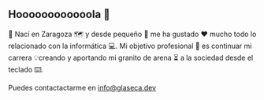 ## Hoooooooooooola 👋

🌱 Nací en Zaragoza 🗺️ y desde pequeño 👶 me ha gustado ❤️ mucho todo lo relacionado con la informática 💻. Mi objetivo profesional 💼 es continuar mi carrera 💡creando y aportando mi granito de arena ⏳ a la sociedad desde el teclado ⌨️.

Puedes contactactarme en info@glaseca.dev
